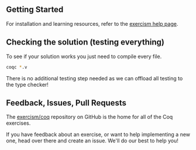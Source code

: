## Getting Started

For installation and learning resources, refer to the
[exercism help page](http://exercism.io/languages/coq).

## Checking the solution (testing everything)

To see if your solution works you just need to compile every file.

```bash
coqc *.v
```

There is no additional testing step needed as we can offload all testing to the type checker!

## Feedback, Issues, Pull Requests

The [exercism/coq](https://github.com/exercism/coq) repository on
GitHub is the home for all of the Coq exercises.

If you have feedback about an exercise, or want to help implementing a new
one, head over there and create an issue.  We'll do our best to help you!
